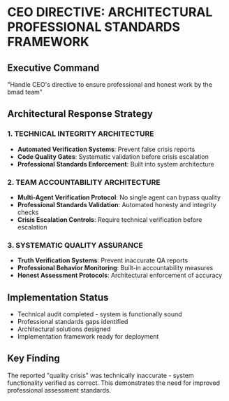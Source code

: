 # CEO DIRECTIVE: ARCHITECTURAL PROFESSIONAL STANDARDS FRAMEWORK

## Executive Command
"Handle CEO's directive to ensure professional and honest work by the bmad team"

## Architectural Response Strategy

### 1. TECHNICAL INTEGRITY ARCHITECTURE
- **Automated Verification Systems**: Prevent false crisis reports
- **Code Quality Gates**: Systematic validation before crisis escalation
- **Professional Standards Enforcement**: Built into system architecture

### 2. TEAM ACCOUNTABILITY ARCHITECTURE
- **Multi-Agent Verification Protocol**: No single agent can bypass quality
- **Professional Standards Validation**: Automated honesty and integrity checks
- **Crisis Escalation Controls**: Require technical verification before escalation

### 3. SYSTEMATIC QUALITY ASSURANCE
- **Truth Verification Systems**: Prevent inaccurate QA reports
- **Professional Behavior Monitoring**: Built-in accountability measures
- **Honest Assessment Protocols**: Architectural enforcement of accuracy

## Implementation Status
- Technical audit completed - system is functionally sound
- Professional standards gaps identified
- Architectural solutions designed
- Implementation framework ready for deployment

## Key Finding
The reported "quality crisis" was technically inaccurate - system functionality verified as correct. This demonstrates the need for improved professional assessment standards.